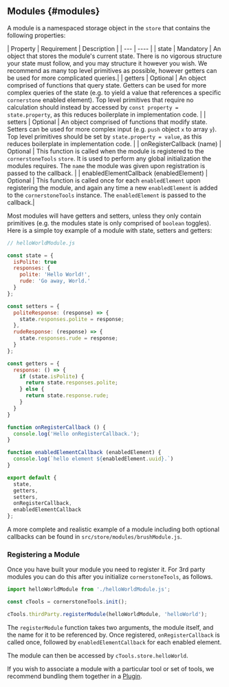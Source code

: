 ## Modules {#modules}

A module is a namespaced storage object in the `store` that contains the following properties:

| Property | Requirement | Description |
| --- | ---- |
| state | Mandatory | An object that stores the module's current state. There is no vigorous structure your state must follow, and you may structure it however you wish. We recommend as many top level primitives as possible, however getters can be used for more complicated queries.|
| getters | Optional | An object comprised of functions that query state. Getters can be used for more complex queries of the state (e.g. to yield a value that references a specific `cornerstone` enabled element). Top level primitives that require no calculation should instead by accessed by `const property = state.property`, as this reduces boilerplate in implementation code. |
| setters | Optional | An object comprised of functions that modify state. Setters can be used for more complex input (e.g. `push` object `x` to array `y`). Top level primitives should be set by `state.property = value`, as this reduces boilerplate in implementation code. |
| onRegisterCallback (name) | Optional | This function is called when the module is registered to the `cornerstoneTools` `store`. It is used to perform any global initialization the modules requires. The `name` the module was given upon registration is passed to the callback. |
| enabledElementCallback (enabledElement) | Optional | This function is called once for each `enabledElement` upon registering the module, and again any time a new `enabledElement` is added to the `cornerstoneTools` instance. The `enabledElement` is passed to the callback.|

Most modules will have getters and setters, unless they only contain primitives (e.g. the modules state is only comprised of `boolean` toggles). Here is a simple toy example of a module with state, setters and getters:

```js
// helloWorldModule.js

const state = {
  isPolite: true
  responses: {
    polite: 'Hello World!',
    rude: 'Go away, World.'
  }
};

const setters = {
  politeResponse: (response) => {
    state.responses.polite = response;
  },
  rudeResponse: (response) => {
    state.responses.rude = response;
  }
};

const getters = {
  response: () => {
    if (state.isPolite) {
      return state.responses.polite;
    } else {
      return state.response.rude;
    }
  }
}

function onRegisterCallback () {
  console.log('Hello onRegisterCallback.');
}

function enabledElementCallback (enabledElement) {
  console.log(`hello element ${enabledElement.uuid}.`)
}

export default {
  state,
  getters,
  setters,
  onRegisterCallback,
  enabledElementCallback
};
```

A more complete and realistic example of a module including both optional callbacks can be found in `src/store/modules/brushModule.js`.

### Registering a Module

Once you have built your module you need to register it. For 3rd party modules you can do this after you initialize `cornerstoneTools`, as follows.

```js
import helloWorldModule from './helloWorldModule.js';

const cTools = cornerstoneTools.init();

cTools.thirdParty.registerModule(helloWorldModule, 'helloWorld');
```

The `registerModule` function takes two arguments, the module itself, and the name for it to be referenced by. Once registered, `onRegisterCallback` is called once, followed by `enabledElementCallback` for each enabled element.

The module can then be accessed by `cTools.store.helloWorld`.

If you wish to associate a module with a particular tool or set of tools, we recommend bundling them together in a [Plugin](index.md#plugins).
